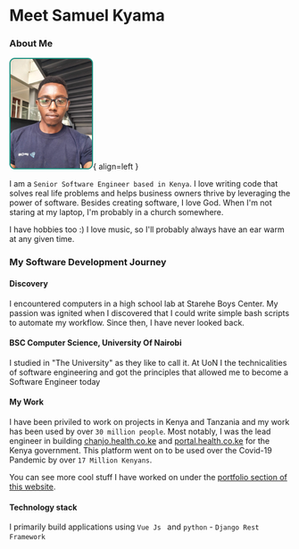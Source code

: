 # Meet Samuel Kyama 

### About Me
![Image title](./assets/portrait-photo-samuel.png){ align=left }

I am a `Senior Software Engineer based in Kenya`. I love writing code that solves real life problems and helps business owners thrive by leveraging the power of software.  Besides creating software, I love God. When I'm not staring at my laptop, I'm probably in a church somewhere. 

I have hobbies too :) I love music, so I'll probably always have an ear warm at any given time.




### My Software Development Journey
#### Discovery
I encountered computers in a high school lab at Starehe Boys Center. My passion was ignited when I discovered that I could write simple bash scripts to automate my workflow. Since then, I have never looked back. 

#### BSC Computer Science, University Of Nairobi 
I studied in "The University" as they like to call it. At UoN I the technicalities of software engineering and got the principles that allowed me to become a Software Engineer today


#### My Work
I have been priviled to work on projects in Kenya and Tanzania and my work has been used by over `30 million people`. Most notably, I was the lead engineer in building [chanjo.health.co.ke](https://chanjo.health.co.ke/) and [portal.health.co.ke](https://portal.health.co.ke) for the Kenya government. This platform went on to be used over the Covid-19 Pandemic by over `17 Million Kenyans`.

You can see more cool stuff I have worked on under the [portfolio section of this website](sections/portfolio/software-development-portfolio.md).


#### Technology stack
I primarily build applications using `Vue Js ` and `python` - `Django Rest Framework`


